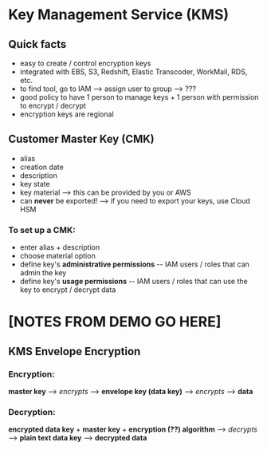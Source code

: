 # Key Management Service (KMS)

## Quick facts
- easy to create / control encryption keys
- integrated with EBS, S3, Redshift, Elastic Transcoder, WorkMail, RDS, etc.
- to find tool, go to IAM --> assign user to group --> ???
- good policy to have 1 person to manage keys + 1 person with permission to encrypt / decrypt
- encryption keys are regional

## Customer Master Key (CMK)
- alias
- creation date
- description
- key state
- key material --> this can be provided by you or AWS
- can __never__ be exported! --> if you need to export your keys, use Cloud HSM

### To set up a CMK:
- enter alias + description
- choose material option
- define key's __administrative permissions__ -- IAM users / roles that can admin the key
- define key's __usage permissions__ -- IAM users / roles that can use the key to encrypt / decrypt data

# [NOTES FROM DEMO GO HERE]

## KMS Envelope Encryption

### Encryption:
__master key__ --> _encrypts_ --> __envelope key (data key)__ --> _encrypts_ --> __data__

### Decryption:
__encrypted data key__ + __master key__ + __encryption (??) algorithm__ --> _decrypts_ --> __plain text data key__ --> __decrypted data__
